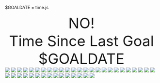 $GOALDATE = time.js
<html>
<head>
<center>
<font size="200"> NO! </font><br/>
<font size="200"> Time Since Last Goal $GOALDATE </font>

</center>
</head>
</html>
<img src="http://i546.photobucket.com/albums/hh412/zman31495/zameats.jpg" />
<img src="http://i546.photobucket.com/albums/hh412/zman31495/zameats.jpg" />
<img src="http://i546.photobucket.com/albums/hh412/zman31495/zameats.jpg" />
<img src="http://i546.photobucket.com/albums/hh412/zman31495/zameats.jpg" />
<img src="http://i546.photobucket.com/albums/hh412/zman31495/zameats.jpg" />
<img src="http://i546.photobucket.com/albums/hh412/zman31495/zameats.jpg" />
<img src="http://i546.photobucket.com/albums/hh412/zman31495/zameats.jpg" />
<img src="http://i546.photobucket.com/albums/hh412/zman31495/zameats.jpg" />

<img src="http://i546.photobucket.com/albums/hh412/zman31495/zameats.jpg" />
<img src="http://i546.photobucket.com/albums/hh412/zman31495/zameats.jpg" />
<img src="http://i546.photobucket.com/albums/hh412/zman31495/zameats.jpg" />
<img src="http://i546.photobucket.com/albums/hh412/zman31495/zameats.jpg" />
<img src="http://i546.photobucket.com/albums/hh412/zman31495/zameats.jpg" />
<img src="http://i546.photobucket.com/albums/hh412/zman31495/zameats.jpg" />
<img src="http://i546.photobucket.com/albums/hh412/zman31495/zameats.jpg" />
<img src="http://i546.photobucket.com/albums/hh412/zman31495/zameats.jpg" />

<img src="http://i546.photobucket.com/albums/hh412/zman31495/zameats.jpg" />
<img src="http://i546.photobucket.com/albums/hh412/zman31495/zameats.jpg" />
<img src="http://i546.photobucket.com/albums/hh412/zman31495/zameats.jpg" />
<img src="http://i546.photobucket.com/albums/hh412/zman31495/zameats.jpg" />
<img src="http://i546.photobucket.com/albums/hh412/zman31495/zameats.jpg" />
<img src="http://i546.photobucket.com/albums/hh412/zman31495/zameats.jpg" />
<img src="http://i546.photobucket.com/albums/hh412/zman31495/zameats.jpg" />
<img src="http://i546.photobucket.com/albums/hh412/zman31495/zameats.jpg" />

<img src="http://i546.photobucket.com/albums/hh412/zman31495/zameats.jpg" />
<img src="http://i546.photobucket.com/albums/hh412/zman31495/zameats.jpg" />
<img src="http://i546.photobucket.com/albums/hh412/zman31495/zameats.jpg" />
<img src="http://i546.photobucket.com/albums/hh412/zman31495/zameats.jpg" />
<img src="http://i546.photobucket.com/albums/hh412/zman31495/zameats.jpg" />
<img src="http://i546.photobucket.com/albums/hh412/zman31495/zameats.jpg" />
<img src="http://i546.photobucket.com/albums/hh412/zman31495/zameats.jpg" />
<img src="http://i546.photobucket.com/albums/hh412/zman31495/zameats.jpg" />

<img src="http://i546.photobucket.com/albums/hh412/zman31495/zameats.jpg" />
<img src="http://i546.photobucket.com/albums/hh412/zman31495/zameats.jpg" />
<img src="http://i546.photobucket.com/albums/hh412/zman31495/zameats.jpg" />
<img src="http://i546.photobucket.com/albums/hh412/zman31495/zameats.jpg" />
<img src="http://i546.photobucket.com/albums/hh412/zman31495/zameats.jpg" />
<img src="http://i546.photobucket.com/albums/hh412/zman31495/zameats.jpg" />
<img src="http://i546.photobucket.com/albums/hh412/zman31495/zameats.jpg" />
<img src="http://i546.photobucket.com/albums/hh412/zman31495/zameats.jpg" />

